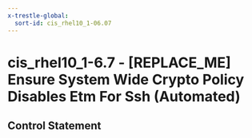 ```yaml
---
x-trestle-global:
  sort-id: cis_rhel10_1-06.07
---
```


# cis_rhel10_1-6.7 - \[REPLACE_ME\] Ensure System Wide Crypto Policy Disables Etm For Ssh (Automated)

## Control Statement

